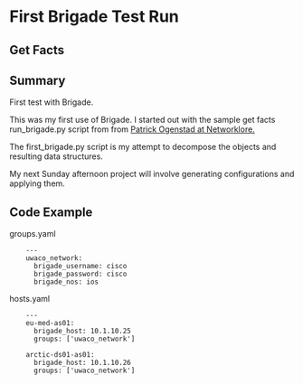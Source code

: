 # First Brigade Test Run
## Get Facts

## Summary

First test with Brigade.

This was my first use of Brigade.  I started out with the sample get facts run_brigade.py script from from [Patrick Ogenstad at Networklore.](https://networklore.com/introducing-brigade/)

The first_brigade.py script is my attempt to decompose the objects and resulting data structures.

My next Sunday afternoon project will involve generating configurations and applying them.

## Code Example

groups.yaml

        ---
        uwaco_network:
          brigade_username: cisco
          brigade_password: cisco
          brigade_nos: ios

hosts.yaml

        ---
        eu-med-as01:
          brigade_host: 10.1.10.25
          groups: ['uwaco_network']
      
        arctic-ds01-as01:
          brigade_host: 10.1.10.26
          groups: ['uwaco_network']




